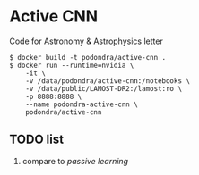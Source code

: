 # Active CNN

Code for Astronomy &amp; Astrophysics letter

	$ docker build -t podondra/active-cnn .
	$ docker run --runtime=nvidia \
		-it \
		-v /data/podondra/active-cnn:/notebooks \
		-v /data/public/LAMOST-DR2:/lamost:ro \
		-p 8888:8888 \
		--name podondra-active-cnn \
		podondra/active-cnn

## TODO list

1. compare to *passive learning*
